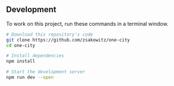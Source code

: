 ## Development

To work on this project, run these commands in a terminal window.

```sh
# Download this repository's code
git clone https://github.com/zsakowitz/one-city
cd one-city

# Install dependencies
npm install

# Start the development server
npm run dev --open
```
